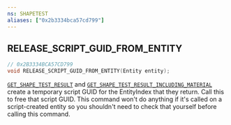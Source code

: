 ```yaml
---
ns: SHAPETEST
aliases: ["0x2b3334bca57cd799"]
---
```

## RELEASE_SCRIPT_GUID_FROM_ENTITY

```c
// 0x2B3334BCA57CD799
void RELEASE_SCRIPT_GUID_FROM_ENTITY(Entity entity);
```

[`GET_SHAPE_TEST_RESULT`](#_0x3D87450E15D98694) and [`GET_SHAPE_TEST_RESULT_INCLUDING_MATERIAL`](#_0x65287525D951F6BE) create a temporary script GUID for the EntityIndex that they return. Call this to free that script GUID. This command won't do anything if it's called on a script-created entity so you shouldn't need to check that yourself before calling this command.

